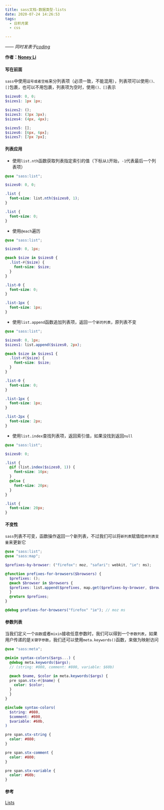 ```yaml
---
title: sass文档-数据类型-lists
date: 2020-07-24 14:26:53
tags:
  - 日积月累
  - css

---
```


[Noney Li]: https://github.com/noney/ "noneyli"

*—— 同时发表于[coding](http://0kv30q.coding-pages.com/)*

__作者：[Noney Li]__

#### 写在前面

`sass`中使用`逗号或者空格`来分列表项（必须一致，不能混用），列表项可以使用`()、[]`包裹，也可以不用包裹，列表项为空时，使用`()、[]`表示

```scss
$sizes0: 0, 0;
$sizes1: 1px 1px;

$sizes2: ();
$sizes3: (3px 3px);
$sizes4: (4px, 4px);

$sizes5: [];
$sizes6: [6px, 6px];
$sizes7: [7px 7px];
```

<!-- more -->

#### 列表应用

- 使用`list.nth`函数获取列表指定索引的值（下标从`1`开始，`-1`代表最后一个列表项）

```scss
@use "sass:list";

$sizes0: 0, 0;

.list {
  font-size: list.nth($sizes0, 1);
}
```

```css
.list {
  font-size: 0;
}
```

- 使用`@each`遍历

```scss
@use "sass:list";

$sizes0: 0, 1px;

@each $size in $sizes0 {
  .list-#{$size} {
    font-size: $size;
  }
}
```

```css
.list-0 {
  font-size: 0;
}

.list-1px {
  font-size: 1px;
}
```

- 使用`list.append`函数追加列表项，返回一个`新的列表`，原列表不变

```scss
@use "sass:list";

$sizes0: 0, 1px;
$sizes1: list.append($sizes0, 2px);

@each $size in $sizes1 {
  .list-#{$size} {
    font-size: $size;
  }
}
```

```css
.list-0 {
  font-size: 0;
}

.list-1px {
  font-size: 1px;
}

.list-2px {
  font-size: 2px;
}
```

- 使用`list.index`查找列表项，返回索引值，如果没找到返回`null`

```scss
@use "sass:list";

$sizes0: 0;

.list {
  @if (list.index($sizes0, 1)) {
    font-size: 10px;
  }
  @else {
    font-size: 20px;
  }
}
```

```css
.list {
  font-size: 20px;
}
```

#### 不变性

`sass`列表不可变，函数操作返回一个新列表，不过我们可以将`新列表`赋值给`原列表变量`来更新它

```scss
@use "sass:list";
@use "sass:map";

$prefixes-by-browser: ("firefox": moz, "safari": webkit, "ie": ms);

@function prefixes-for-browsers($browsers) {
  $prefixes: ();
  @each $browser in $browsers {
  $prefixes: list.append($prefixes, map.get($prefixes-by-browser, $browser));
  }
  @return $prefixes;
}

@debug prefixes-for-browsers("firefox" "ie"); // moz ms
```

#### 参数列表

当我们定义一个`函数`或者`mixin`接收任意参数时，我们可以得到一个`参数列表`，如果用户传递的是`关键字参数`，我们还可以使用`meta.keywords()`函数，来做为映射访问

```scss
@use "sass:meta";

@mixin syntax-colors($args...) {
  @debug meta.keywords($args);
  // (string: #080, comment: #800, variable: $60b)

  @each $name, $color in meta.keywords($args) {
  pre span.stx-#{$name} {
    color: $color;
  }
  }
}

@include syntax-colors(
  $string: #080,
  $comment: #800,
  $variable: #60b,
)
```

```css
pre span.stx-string {
  color: #080;
}

pre span.stx-comment {
  color: #800;
}

pre span.stx-variable {
  color: #60b;
}
```

#### 参考

[Lists](https://sass-lang.com/documentation/values/lists)